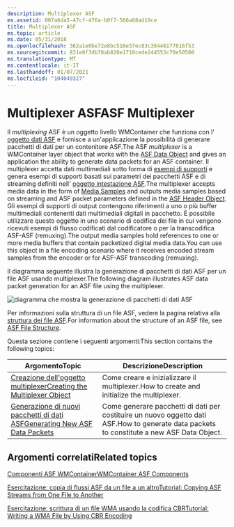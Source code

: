 ```yaml
---
description: Multiplexer ASF
ms.assetid: 007a6da5-47cf-476a-b0f7-566a68ad19ce
title: Multiplexer ASF
ms.topic: article
ms.date: 05/31/2018
ms.openlocfilehash: 362a1e0be72e8bc516e37ec83c36446177816f53
ms.sourcegitcommit: 831e8f3db78ab820e1710cede244553c70e50500
ms.translationtype: MT
ms.contentlocale: it-IT
ms.lasthandoff: 01/07/2021
ms.locfileid: "104049327"
---
```

# <a name="asf-multiplexer"></a><span data-ttu-id="567a6-103">Multiplexer ASF</span><span class="sxs-lookup"><span data-stu-id="567a6-103">ASF Multiplexer</span></span>

<span data-ttu-id="567a6-104">Il *multiplexing* ASF è un oggetto livello WMContainer che funziona con l' [oggetto dati ASF](asf-file-structure.md) e fornisce a un'applicazione la possibilità di generare pacchetti di dati per un contenitore ASF.</span><span class="sxs-lookup"><span data-stu-id="567a6-104">The ASF *multiplexer* is a WMContainer layer object that works with the [ASF Data Object](asf-file-structure.md) and gives an application the ability to generate data packets for an ASF container.</span></span> <span data-ttu-id="567a6-105">Il multiplexer accetta dati multimediali sotto forma di [esempi di supporti](media-samples.md) e genera esempi di supporti basati sui parametri dei pacchetti ASF e di streaming definiti nell' [oggetto intestazione ASF](asf-file-structure.md).</span><span class="sxs-lookup"><span data-stu-id="567a6-105">The multiplexer accepts media data in the form of [Media Samples](media-samples.md) and outputs media samples based on streaming and ASF packet parameters defined in the [ASF Header Object](asf-file-structure.md).</span></span> <span data-ttu-id="567a6-106">Gli esempi di supporti di output contengono riferimenti a uno o più buffer multimediali contenenti dati multimediali digitali in pacchetto. È possibile utilizzare questo oggetto in uno scenario di codifica dei file in cui vengono ricevuti esempi di flusso codificati dal codificatore o per la transcodifica ASF-ASF (remuxing).</span><span class="sxs-lookup"><span data-stu-id="567a6-106">The output media samples hold references to one or more media buffers that contain packetized digital media data.You can use this object in a file encoding scenario where it receives encoded stream samples from the encoder or for ASF-ASF transcoding (remuxing).</span></span>

<span data-ttu-id="567a6-107">Il diagramma seguente illustra la generazione di pacchetti di dati ASF per un file ASF usando multiplexer.</span><span class="sxs-lookup"><span data-stu-id="567a6-107">The following diagram illustrates ASF data packet generation for an ASF file using the multiplexer.</span></span>

![diagramma che mostra la generazione di pacchetti di dati ASF](images/bb2da6a9-5e50-4dea-9b79-ae32759ac48a.gif)

<span data-ttu-id="567a6-109">Per informazioni sulla struttura di un file ASF, vedere la pagina relativa alla [struttura dei file ASF](asf-file-structure.md).</span><span class="sxs-lookup"><span data-stu-id="567a6-109">For information about the structure of an ASF file, see [ASF File Structure](asf-file-structure.md).</span></span>

<span data-ttu-id="567a6-110">Questa sezione contiene i seguenti argomenti:</span><span class="sxs-lookup"><span data-stu-id="567a6-110">This section contains the following topics:</span></span>



| <span data-ttu-id="567a6-111">Argomento</span><span class="sxs-lookup"><span data-stu-id="567a6-111">Topic</span></span>                                                                  | <span data-ttu-id="567a6-112">Descrizione</span><span class="sxs-lookup"><span data-stu-id="567a6-112">Description</span></span>                                                       |
|------------------------------------------------------------------------|-------------------------------------------------------------------|
| [<span data-ttu-id="567a6-113">Creazione dell'oggetto multiplexer</span><span class="sxs-lookup"><span data-stu-id="567a6-113">Creating the Multiplexer Object</span></span>](creating-the-multiplexer-object.md) | <span data-ttu-id="567a6-114">Come creare e inizializzare il multiplexer.</span><span class="sxs-lookup"><span data-stu-id="567a6-114">How to create and initialize the multiplexer.</span></span>                     |
| [<span data-ttu-id="567a6-115">Generazione di nuovi pacchetti di dati ASF</span><span class="sxs-lookup"><span data-stu-id="567a6-115">Generating New ASF Data Packets</span></span>](generating-new-asf-data-packets.md) | <span data-ttu-id="567a6-116">Come generare pacchetti di dati per costituire un nuovo oggetto dati ASF.</span><span class="sxs-lookup"><span data-stu-id="567a6-116">How to generate data packets to constitute a new ASF Data Object.</span></span> |



 

## <a name="related-topics"></a><span data-ttu-id="567a6-117">Argomenti correlati</span><span class="sxs-lookup"><span data-stu-id="567a6-117">Related topics</span></span>

<dl> <dt>

[<span data-ttu-id="567a6-118">Componenti ASF WMContainer</span><span class="sxs-lookup"><span data-stu-id="567a6-118">WMContainer ASF Components</span></span>](wmcontainer-asf-components.md)
</dt> <dt>

[<span data-ttu-id="567a6-119">Esercitazione: copia di flussi ASF da un file a un altro</span><span class="sxs-lookup"><span data-stu-id="567a6-119">Tutorial: Copying ASF Streams from One File to Another</span></span>](tutorial--copying-asf-streams-from-one-file-to-another.md)
</dt> <dt>

[<span data-ttu-id="567a6-120">Esercitazione: scrittura di un file WMA usando la codifica CBR</span><span class="sxs-lookup"><span data-stu-id="567a6-120">Tutorial: Writing a WMA File by Using CBR Encoding</span></span>](tutorial--writing-a-wma-file-by-using-cbr-encoding.md)
</dt> </dl>

 

 



